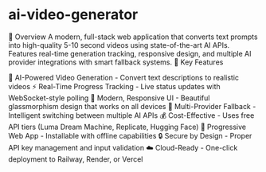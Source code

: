 # ai-video-generator

🚀 Overview
A modern, full-stack web application that converts text prompts into high-quality 5-10 second videos using state-of-the-art AI APIs. Features real-time generation tracking, responsive design, and multiple AI provider integrations with smart fallback systems.
🎯 Key Features

🤖 AI-Powered Video Generation - Convert text descriptions to realistic videos
⚡ Real-Time Progress Tracking - Live status updates with WebSocket-style polling
🎨 Modern, Responsive UI - Beautiful glassmorphism design that works on all devices
🔄 Multi-Provider Fallback - Intelligent switching between multiple AI APIs
💰 Cost-Effective - Uses free API tiers (Luma Dream Machine, Replicate, Hugging Face)
📱 Progressive Web App - Installable with offline capabilities
🔒 Secure by Design - Proper API key management and input validation
☁️ Cloud-Ready - One-click deployment to Railway, Render, or Vercel

